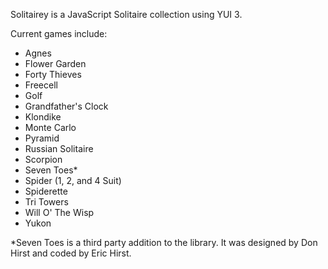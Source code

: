 Solitairey is a JavaScript Solitaire collection using YUI 3.

Current games include:

- Agnes
- Flower Garden
- Forty Thieves
- Freecell
- Golf
- Grandfather's Clock
- Klondike
- Monte Carlo
- Pyramid
- Russian Solitaire
- Scorpion
- Seven Toes*
- Spider (1, 2, and 4 Suit)
- Spiderette
- Tri Towers
- Will O' The Wisp
- Yukon

*Seven Toes is a third party addition to the library. It was designed by Don Hirst and coded by Eric Hirst.